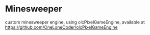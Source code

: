 # Minesweeper
custom minesweeper engine, using olcPixelGameEngine, available at https://github.com/OneLoneCoder/olcPixelGameEngine 
